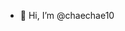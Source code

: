 - 👋 Hi, I’m @chaechae10

<!---
chaechae10/chaechae10 is a ✨ special ✨ repository because its `README.md` (this file) appears on your GitHub profile.
You can click the Preview link to take a look at your changes.
--->
